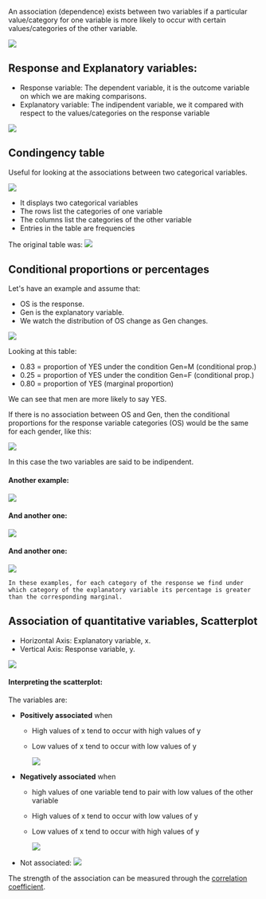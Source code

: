 An association (dependence) exists between two variables if a particular value/category for one variable is more likely to occur with certain values/categories of the other variable.

![](../z_images/Pasted%20image%2020230302144744.png)

## Response and Explanatory variables:

- Response variable: The dependent variable, it is the outcome variable on which we are making comparisons.
- Explanatory variable: The indipendent variable, we it compared with respect to the values/categories on the response variable

![](../z_images/Pasted%20image%2020230302145139.png)


## Condingency table

Useful for looking at the associations between two categorical variables.

![](../z_images/Pasted%20image%2020230302145417.png)

- It displays two categorical variables 
- The rows list the categories of one variable 
- The columns list the categories of the other variable 
- Entries in the table are frequencies

The original table was:
![](../z_images/Pasted%20image%2020230302143750.png)

## Conditional proportions or percentages

Let's have an example and assume that:
- OS is the response.
- Gen is the explanatory variable.
- We watch the distribution of OS change as Gen changes.

![](../z_images/Pasted%20image%2020230302150031.png)

Looking at this table:

- 0.83 = proportion of YES under the condition Gen=M (conditional prop.) 
- 0.25 = proportion of YES under the condition Gen=F (conditional prop.) 
- 0.80 = proportion of YES (marginal proportion)

We can see that men are more likely to say YES.

If there is no association between OS and Gen, then the conditional proportions for the response variable categories (OS) would be the same for each gender, like this:

![](../z_images/Pasted%20image%2020230302150443.png)

In this case the two variables are said to be indipendent.

#### Another example:

![](../z_images/Pasted%20image%2020230302150721.png)

#### And another one:
![](../z_images/Pasted%20image%2020230302151526.png)

#### And another one:
![](../z_images/Pasted%20image%2020230302151548.png)


```ad-hint
In these examples, for each category of the response we find under which category of the explanatory variable its percentage is greater than the corresponding marginal.
```


## Association of quantitative variables, Scatterplot

- Horizontal Axis: Explanatory variable, x.
- Vertical Axis: Response variable, y.

![](../z_images/Pasted%20image%2020230302152142.png)


#### Interpreting the scatterplot:

The variables are:
- **Positively associated** when 
	- High values of x tend to occur with high values of y 
	- Low values of x tend to occur with low values of y
		
		![](../z_images/Pasted%20image%2020230302152423.png)
	
- **Negatively associated** when 
	- high values of one variable tend to pair with low values of the other variable 
	- High values of x tend to occur with low values of y 
	- Low values of x tend to occur with high values of y
		
		![](../z_images/Pasted%20image%2020230302152455.png)
	
	
- Not associated:
		![](../z_images/Pasted%20image%2020230302152600.png)

The strength of the association can be measured through the [correlation coefficient](Correlation%20coefficient.md).